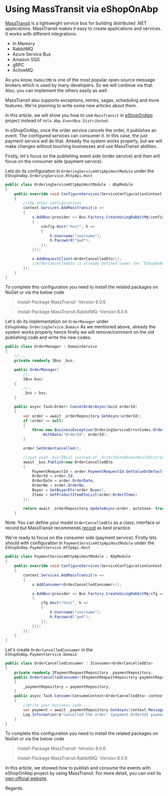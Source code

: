 # Using MassTransit via eShopOnAbp

[MassTransit](https://masstransit-project.com/) is a lightweight service bus for building distributed .NET applications. MassTransit makes it easy to create applications and services. It works with different integrations.
- In Memory
- RabbitMQ
- Azure Service Bus
- Amazon SQS
- gRPC
- ActiveMQ

As you know, `RabbitMQ` is one of the most popular open-source message brokers which is used by many developers. So we will continue via that. Also, you can implement the others easily as well.

MassTransit also supports exceptions, retries, sagas, scheduling and more features. We're planning to write some new articles about them.

In this article, we will show you how to use `MassTransit` in [eShopOnAbp](https://github.com/abpframework/eShopOnAbp) project instead of `Volo.Abp.EventBus.Distributed`. 

In eShopOnAbp, once the order service cancels the order, it publishes an event. The configured services can consumer it. In this case, the just payment service will do that. Already the system works properly, but we will make changes without touching businesses and use MassTransit abilities.

Firstly, let's focus on the publishing event side (order service) and then will focus on the consumer side (payment service).

Lets do its configuration in `OrderingServiceHttpApiHostModule` under the `EShopOnAbp.OrderingService.HttpApi.Host`
```csharp
public class OrderingServiceHttpApiHostModule : AbpModule
{
    public override void ConfigureServices(ServiceConfigurationContext context)
    {
        //the other configurations
        context.Services.AddMassTransit(x =>
        {
            x.AddBus(provider => Bus.Factory.CreateUsingRabbitMq(config =>
            {
                config.Host("host", h =>
                {
                    h.Username("username");
                    h.Password("pwd");
                });
            }));

            x.AddRequestClient<OrderCancelledEto>();
            //OrderCancelledEto is already defined under the `EShopOnAbp.OrderingService.Domain.Shared` 
        });
    }
}
```

To complete this configuration you need to install the related packages on NuGet or via the below code
> Install-Package MassTransit -Version 8.0.6

> Install-Package MassTransit.RabbitMQ -Version 8.0.6

Let's do its implemantation on `OrderManager` under `EShopOnAbp.OrderingService.Domain`
As we mentioned above, already the system works properly hence firstly we will remove/comment on the old publishing code and write the new codes.

```csharp
public class OrderManager : DomainService
{
    //...
    private readonly IBus _bus;

    public OrderManager(
        //..
        IBus bus)
    {
        //..
        _bus = bus;
    }

    public async Task<Order> CancelOrderAsync(Guid orderId)
    {
        var order = await _orderRepository.GetAsync(orderId);
        if (order == null)
        {
            throw new BusinessException(OrderingServiceErrorCodes.OrderWithIdNotFound)
                .WithData("OrderId", orderId);
        }

        order.SetOrderCancelled();

        //Just used _bus(IBus) instead of _distributedEventBus(IDistributedEventBus)
        await _bus.Publish(new OrderCancelledEto
        {
            PaymentRequestId = order.PaymentRequestId.GetValueOrDefault(),
            OrderId = order.Id,
            OrderDate = order.OrderDate,
            OrderNo = order.OrderNo,
            Buyer = GetBuyerEto(order.Buyer),
            Items = GetProductItemEtoList(order.OrderItems)
        });

        return await _orderRepository.UpdateAsync(order, autoSave: true);
    }
```

Note: You can define your model `OrderCancelledEto` as a class, interface or record but MassTransit recommends [record](https://docs.microsoft.com/en-US/dotnet/csharp/whats-new/csharp-9#record-types) as best practice.

We're ready to focus on the consumer side (payment service). Firstly lets should with configuration in `PaymentServiceHttpApiHostModule` under the `EShopOnAbp.PaymentService.HttpApi.Host`

```csharp
public class PaymentServiceHttpApiHostModule : AbpModule
{
    public override void ConfigureServices(ServiceConfigurationContext context)
    {
        context.Services.AddMassTransit(x =>
        {
            x.AddConsumer<OrderCancelledConsumer>();

            x.AddBus(provider => Bus.Factory.CreateUsingRabbitMq(cfg =>
            {
                cfg.Host("host", h =>
                {
                    h.Username("username");
                    h.Password("pwd");
                });
            }));
        });
    }
}
```

Let's create `OrderCancelledConsumer` in the `EShopOnAbp.PaymentService.Domain`
```csharp
public class OrderCancelledConsumer : IConsumer<OrderCancelledEto>
{
    private readonly IPaymentRequestRepository _paymentRepository;
    public OrderCancelledConsumer(IPaymentRequestRepository paymentRepository)
    {
        _paymentRepository = paymentRepository;
    }
    public async Task Consume(ConsumeContext<OrderCancelledEto> context)
    {
        //Write your business code ...
        var payment = await _paymentRepository.GetAsync(context.Message.PaymentRequestId);
        Log.Information($"Cancelled the order: {payment.OrderId} payment:{payment.Id}");
    }
}
```

To complete this configuration you need to install the related packages on NuGet or via the below code
> Install-Package MassTransit -Version 8.0.6

> Install-Package MassTransit.RabbitMQ -Version 8.0.6


In this article, we showed how to publish and consume the events with eShopOnAbp project by using MassTransit. For more detail, you can visit its [own official website](https://masstransit-project.com/getting-started/).

Regards.